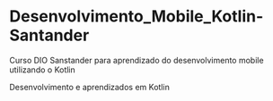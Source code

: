 # Desenvolvimento_Mobile_Kotlin-Santander
Curso DIO Sanstander para aprendizado do desenvolvimento mobile utilizando o Kotlin

Desenvolvimento e aprendizados em Kotlin
